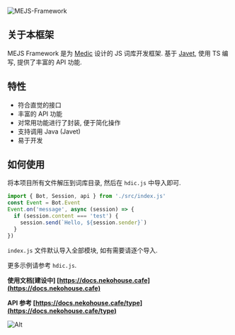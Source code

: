 ![MEJS-Framework](https://socialify.git.ci/Miaow233/MEJS-Framework/image?description=1&language=1&logo=https%3A%2F%2Fcdn.jsdelivr.net%2Fgh%2FMiaow233%2FMEJS-Framework%40main%2Fdocs%2F.vuepress%2Fpublic%2Fimages%2Flogo.png&name=1&owner=1&pattern=Charlie%20Brown&stargazers=1&theme=Light)

## 关于本框架

MEJS Framework 是为 [Medic](http://docs.nekohouse.cafe/Medic/) 设计的 JS 词库开发框架. 基于 [Javet](https://github.com/caoccao/Javet), 使用 TS 编写, 提供了丰富的 API 功能.

## 特性

- 符合直觉的接口
- 丰富的 API 功能
- 对常用功能进行了封装, 便于简化操作
- 支持调用 Java (Javet)
- 易于开发

## 如何使用

将本项目所有文件解压到词库目录, 然后在 `hdic.js` 中导入即可.

```js
import { Bot, Session, api } from './src/index.js'
const Event = Bot.Event
Event.on('message', async (session) => {
  if (session.content === 'test') {
    session.send(`Hello, ${session.sender}`)
  }
})
```

`index.js` 文件默认导入全部模块, 如有需要请逐个导入.

更多示例请参考 `hdic.js`.

**使用文档[建设中] [https://docs.nekohouse.cafe](https://docs.nekohouse.cafe)**

**API 参考 [https://docs.nekohouse.cafe/type](https://docs.nekohouse.cafe/type)**

![Alt](https://repobeats.axiom.co/api/embed/80476bfcb2be552b6548029824d98780ddd5f7fc.svg 'Repobeats analytics image')

